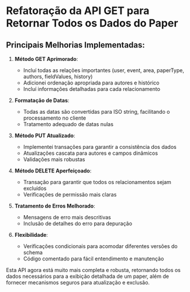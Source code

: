 # Refatoração da API GET para Retornar Todos os Dados do Paper

## Principais Melhorias Implementadas:

1. **Método GET Aprimorado**:
   - Incluí todas as relações importantes (user, event, area, paperType, authors, fieldValues, history)
   - Adicionei ordenação apropriada para autores e histórico
   - Incluí informações detalhadas para cada relacionamento

2. **Formatação de Datas**:
   - Todas as datas são convertidas para ISO string, facilitando o processamento no cliente
   - Tratamento adequado de datas nulas

3. **Método PUT Atualizado**:
   - Implementei transações para garantir a consistência dos dados
   - Atualizações cascata para autores e campos dinâmicos
   - Validações mais robustas

4. **Método DELETE Aperfeiçoado**:
   - Transação para garantir que todos os relacionamentos sejam excluídos
   - Verificações de permissão mais claras

5. **Tratamento de Erros Melhorado**:
   - Mensagens de erro mais descritivas
   - Inclusão de detalhes do erro para depuração

6. **Flexibilidade**:
   - Verificações condicionais para acomodar diferentes versões do schema
   - Código comentado para fácil entendimento e manutenção

Esta API agora está muito mais completa e robusta, retornando todos os dados necessários para a exibição detalhada de um paper, além de fornecer mecanismos seguros para atualização e exclusão.